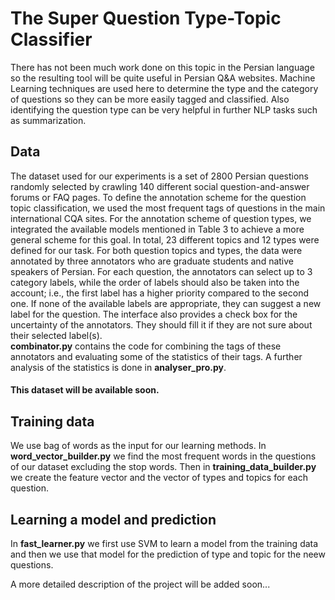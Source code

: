 # The Super Question Type-Topic Classifier
There has not been much work done on this topic in the Persian language so the resulting tool will be quite useful in Persian Q&A websites. Machine Learning techniques are used here to determine the type and the category of questions so they can be more easily tagged and classified. Also identifying the question type can be very helpful in further NLP tasks such as summarization.
## Data
The dataset used for our experiments is a set of 2800 Persian questions randomly selected by crawling 140 different social question-and-answer forums or FAQ pages. To define the annotation scheme for the question topic classification, we used the most frequent tags of questions in the main international CQA sites. For the annotation scheme of question types, we integrated the available models mentioned in Table 3 to achieve a more general scheme for this goal. In total, 23 different topics and 12 types were defined for our task.
For both question topics and types, the data were annotated by three annotators who are graduate students and native speakers of Persian. 
For each question, the annotators can select up to 3 category labels, while the order of labels should also be taken into the account; i.e., the first label has a higher priority compared to the second one. If none of the available labels are appropriate, they can suggest a new label for the question. The interface also provides a check box for the uncertainty of the annotators. They should fill it if they are not sure about their selected label(s).
<br><b>combinator.py</b> contains the code for combining the tags of these annotators and evaluating some of the statistics of their tags. A further analysis of the statistics is done in <b>analyser_pro.py</b>.
#### This dataset will be available soon.
## Training data
We use bag of words as the input for our learning methods. In <b>word_vector_builder.py</b> we find the most frequent words in the questions of our dataset excluding the stop words. Then in <b>training_data_builder.py</b> we create the feature vector and the vector of types and topics for each question. 
## Learning a model and prediction
In <b>fast_learner.py</b> we first use SVM to learn a model from the training data and then we use that model for the prediction of type and topic for the neew questions. 

A more detailed description of the project will be added soon...
